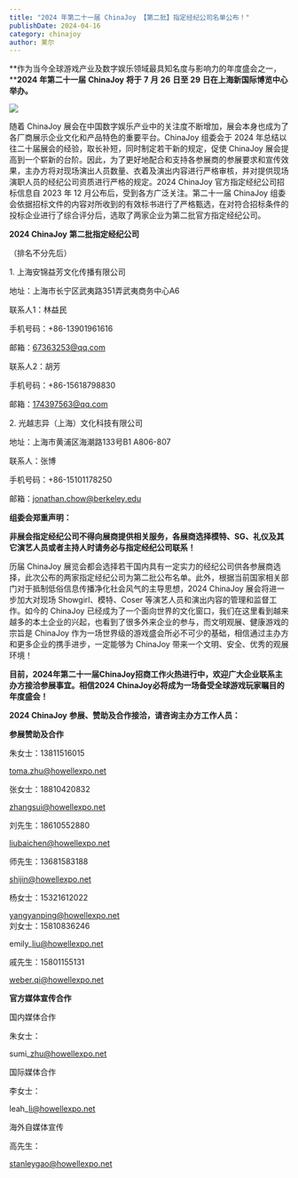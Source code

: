 ```yaml
---
title: "2024 年第二十一届 ChinaJoy 【第二批】指定经纪公司名单公布！"
publishDate: 2024-04-16
category: chinajoy
author: 莱尔
---
```


**作为当今全球游戏产业及数字娱乐领域最具知名度与影响力的年度盛会之一，****2024** **年第二十一届** **ChinaJoy** **将于** **7** **月** **26** **日至** **29** **日在上海新国际博览中心举办。**

![](https://ec-net-1251389766.cos.ap-shanghai.myqcloud.com/wp-content/uploads/2024/04/20240416132556292-1024x576.jpg)

随着 ChinaJoy 展会在中国数字娱乐产业中的关注度不断增加，展会本身也成为了各厂商展示企业文化和产品特色的重要平台。ChinaJoy 组委会于 2024 年总结以往二十届展会的经验，取长补短，同时制定若干新的规定，促使 ChinaJoy 展会提高到一个崭新的台阶。因此，为了更好地配合和支持各参展商的参展要求和宣传效果，主办方将对现场演出人员数量、衣着及演出内容进行严格审核，并对提供现场演职人员的经纪公司资质进行严格的规定。2024 ChinaJoy 官方指定经纪公司招标信息自 2023 年 12 月公布后，受到各方广泛关注。第二十一届 ChinaJoy 组委会依据招标文件的内容对所收到的有效标书进行了严格甄选，在对符合招标条件的投标企业进行了综合评分后，选取了两家企业为第二批官方指定经纪公司。

**2024 ChinaJoy** **第二批指定经纪公司**

（排名不分先后）

  
1. 上海安锦益芳文化传播有限公司

地址：上海市长宁区武夷路351弄武夷商务中心A6

联系人1：林益民

手机号码：+86-13901961616

邮箱：67363253@qq.com

联系人2：胡芳

手机号码：+86-15618798830

邮箱：174397563@qq.com

  
2. 光越志异（上海）文化科技有限公司

地址：上海市黄浦区海潮路133号B1 A806-807

联系人：张博

手机号码：+86-15101178250

邮箱：[jonathan.chow@berkeley.edu](mailto:jonathan.chow@berkeley.edu)

**组委会郑重声明：**

**非展会指定经纪公司不得向展商提供相关服务，各展商选择模特、SG、礼仪及其它演艺人员或者主持人时请务必与指定经纪公司联系！**

历届 ChinaJoy 展览会都会选择若干国内具有一定实力的经纪公司供各参展商选择，此次公布的两家指定经纪公司为第二批公布名单。此外，根据当前国家相关部门对于抵制低俗信息传播净化社会风气的主导思想，2024 ChinaJoy 展会将进一步加大对现场 Showgirl、模特、Coser 等演艺人员和演出内容的管理和监督工作。如今的 ChinaJoy 已经成为了一个面向世界的文化窗口，我们在这里看到越来越多的本土企业的兴起，也看到了很多外来企业的参与，而文明观展、健康游戏的宗旨是 ChinaJoy 作为一场世界级的游戏盛会所必不可少的基础，相信通过主办方和更多企业的携手进步，一定能够为 ChinaJoy 带来一个文明、安全、优秀的观展环境！

**目前，****2024****年第二十一届****ChinaJoy****招商工作火热进行中，欢迎广大企业联系主办方接洽参展事宜。相信****2024 ChinaJoy****必将成为一场备受全球游戏玩家瞩目的年度盛会！**

**2024 ChinaJoy** **参展、赞助及合作接洽，请咨询主办方工作人员：**

  
**参展赞助及合作**

朱女士：13811516015

toma.zhu@howellexpo.net

张女士：18810420832

zhangsui@howellexpo.net

刘先生：18610552880

liubaichen@howellexpo.net

师先生：13681583188

shijin@howellexpo.net

杨女士：15321612022

yangyanping@howellexpo.net  
刘女士：15810836246

emily\_liu@howellexpo.net

戚先生：15801155131

weber.qi@howellexpo.net  
  

**官方媒体宣传合作**

国内媒体合作

朱女士：

sumi\_zhu@howellexpo.net

国际媒体合作

李女士：

leah\_li@howellexpo.net

海外自媒体宣传

高先生：

stanleygao@howellexpo.net
